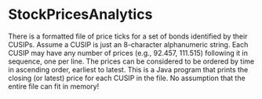 # StockPricesAnalytics
There is a formatted file of price ticks for a set of bonds identified by their CUSIPs. Assume a CUSIP is just an 8-character alphanumeric string. Each CUSIP may have any number of prices (e.g., 92.457, 111.515) following it in sequence, one per line. The prices can be considered to be ordered by time in ascending order, earliest to latest.  This is a Java program that prints the closing (or latest) price for each CUSIP in the file. No assumption that the entire file can fit in memory!
